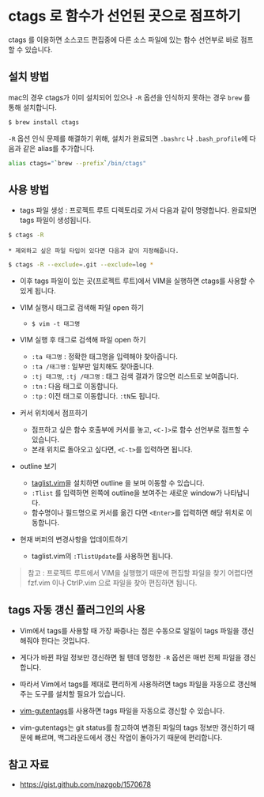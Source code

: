 # ctags 로 함수가 선언된 곳으로 점프하기

ctags 를 이용하면 소스코드 편집중에 다른 소스 파일에 있는  함수 선언부로 바로 점프할 수 있습니다.

## 설치 방법
mac의 경우 ctags가 이미 설치되어 있으나 `-R` 옵션을 인식하지 못하는 경우 `brew` 를 통해 설치합니다.
```sh
$ brew install ctags
```

`-R` 옵션 인식 문제를 해결하기 위해, 설치가 완료되면 `.bashrc` 나 `.bash_profile`에 다음과 같은 alias를 추가합니다.
```sh
alias ctags="`brew --prefix`/bin/ctags"
```

## 사용 방법

* tags 파일 생성 : 프로젝트 루트 디렉토리로 가서 다음과 같이 명령합니다. 완료되면 tags 파일이 생성됩니다.
```sh
$ ctags -R
```
    * 제외하고 싶은 파일 타입이 있다면 다음과 같이 지정해줍니다.
```sh
$ ctags -R --exclude=.git --exclude=log *
```

* 이후 tags 파일이 있는 곳(프로젝트 루트)에서 VIM을 실행하면 ctags를 사용할 수 있게 됩니다.

* VIM 실행시 태그로 검색해 파일 open 하기
    * `$ vim -t 태그명`
* VIM 실행 후 태그로 검색해 파일 open 하기
    * `:ta 태그명` : 정확한 태그명을 입력해야 찾아줍니다.
    * `:ta /태그명` : 일부만 일치해도 찾아줍니다.
    * `:tj 태그명`, `:tj /태그명` : 태그 검색 결과가 많으면 리스트로 보여줍니다.
    * `:tn` : 다음 태그로 이동합니다.
    * `:tp` : 이전 태그로 이동합니다. `:tN`도 됩니다.
* 커서 위치에서 점프하기
    * 점프하고 싶은 함수 호출부에 커서를 놓고, `<C-]>`로 함수 선언부로 점프할 수 있습니다.
    * 본래 위치로 돌아오고 싶다면, `<C-t>`를 입력하면 됩니다.
* outline 보기
    * [taglist.vim](http://vim-taglist.sourceforge.net/)을 설치하면 outline 을 보며 이동할 수 있습니다.
    * `:Tlist` 를 입력하면 왼쪽에 outline을 보여주는 새로운 window가 나타납니다.
    * 함수명이나 필드명으로 커서를 옮긴 다면 `<Enter>`를 입력하면 해당 위치로 이동합니다.
* 현재 버퍼의 변경사항을 업데이트하기
    * taglist.vim의 `:TlistUpdate`를 사용하면 됩니다.


> 참고 : 프로젝트 루트에서 VIM을 실행했기 때문에 편집할 파일을 찾기 어렵다면 fzf.vim 이나 CtrlP.vim 으로 파일을 찾아 편집하면 됩니다.

## tags 자동 갱신 플러그인의 사용

* Vim에서 tags를 사용할 때 가장 짜증나는 점은 수동으로 일일이 tags 파일을 갱신해줘야 한다는 것입니다.
* 게다가 바뀐 파일 정보만 갱신하면 될 텐데 멍청한 `-R` 옵션은 매번 전체 파일을 갱신합니다.
* 따라서 Vim에서 tags를 제대로 편리하게 사용하려면 tags 파일을 자동으로 갱신해주는 도구를 설치할 필요가 있습니다.

* [vim-gutentags](https://github.com/ludovicchabant/vim-gutentags)를 사용하면 tags 파일을 자동으로 갱신할 수 있습니다.
* vim-gutentags는 git status를 참고하여 변경된 파일의 tags 정보만 갱신하기 때문에 빠르며, 백그라운드에서 갱신 작업이 돌아가기 때문에 편리합니다.

## 참고 자료
* https://gist.github.com/nazgob/1570678
